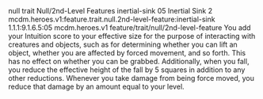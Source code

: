 <ability>
  <metadata>
    <class>null</class>
    <feature_type>trait</feature_type>
    <file_dpath>Null/2nd-Level Features</file_dpath>
    <item_id>inertial-sink</item_id>
    <item_index>05</item_index>
    <item_name>Inertial Sink</item_name>
    <level>2</level>
    <scc>mcdm.heroes.v1:feature.trait.null.2nd-level-feature:inertial-sink</scc>
    <scdc>1.1.1:9.1.6.5:05</scdc>
    <source>mcdm.heroes.v1</source>
    <type>feature/trait/null/2nd-level-feature</type>
  </metadata>
  <effects>
    <effect type="mundane">You add your Intuition score to your effective size for the purpose of interacting with creatures and objects, such as for determining whether you can lift an object, whether you are affected by forced movement, and so forth. This has no effect on whether you can be grabbed.
Additionally, when you fall, you reduce the effective height of the fall by 5 squares in addition to any other reductions. Whenever you take damage from being force moved, you reduce that damage by an amount equal to your level.</effect>
  </effects>
</ability>
